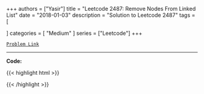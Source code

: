 
+++
authors = ["Yasir"]
title = "Leetcode 2487: Remove Nodes From Linked List"
date = "2018-01-03"
description = "Solution to Leetcode 2487"
tags = [
    
]
categories = [
    "Medium"
]
series = ["Leetcode"]
+++



[`Problem Link`](https://leetcode.com/problems/remove-nodes-from-linked-list/description/)

---

**Code:**

{{< highlight html >}}

{{< /highlight >}}

